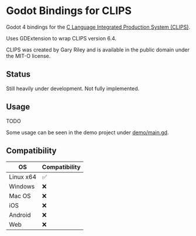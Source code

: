 # Godot Bindings for CLIPS

Godot 4 bindings for the [C Language Integrated Production System (CLIPS)](https://www.clipsrules.net/).

Uses GDExtension to wrap CLIPS version 6.4.

CLIPS was created by Gary Riley and is available in the public domain under the MIT-O license.

## Status

Still heavily under development. Not fully implemented.

## Usage

TODO

Some usage can be seen in the demo project under [demo/main.gd](demo/main.gd).

## Compatibility

| OS        | Compatibility |
|-----------|---------------|
| Linux x64 | ✅             |
| Windows   | ❌             |
| Mac OS    | ❌             |
| iOS       | ❌             |
| Android   | ❌             |
| Web       | ❌             |
